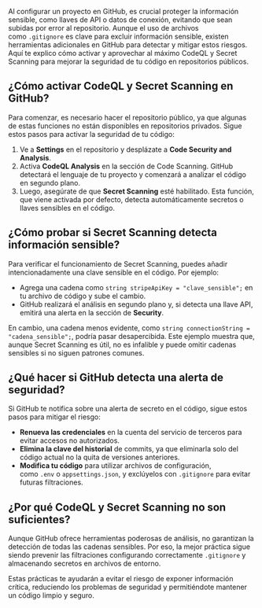 Al configurar un proyecto en GitHub, es crucial proteger la información sensible, como llaves de API o datos de conexión, evitando que sean subidas por error al repositorio. Aunque el uso de archivos como `.gitignore` es clave para excluir información sensible, existen herramientas adicionales en GitHub para detectar y mitigar estos riesgos. Aquí te explico cómo activar y aprovechar al máximo CodeQL y Secret Scanning para mejorar la seguridad de tu código en repositorios públicos.

## ¿Cómo activar CodeQL y Secret Scanning en GitHub?

Para comenzar, es necesario hacer el repositorio público, ya que algunas de estas funciones no están disponibles en repositorios privados. Sigue estos pasos para activar la seguridad de tu código:

1. Ve a **Settings** en el repositorio y desplázate a **Code Security and Analysis**.
2. Activa **CodeQL Analysis** en la sección de Code Scanning. GitHub detectará el lenguaje de tu proyecto y comenzará a analizar el código en segundo plano.
3. Luego, asegúrate de que **Secret Scanning** esté habilitado. Esta función, que viene activada por defecto, detecta automáticamente secretos o llaves sensibles en el código.

## ¿Cómo probar si Secret Scanning detecta información sensible?

Para verificar el funcionamiento de Secret Scanning, puedes añadir intencionadamente una clave sensible en el código. Por ejemplo:

- Agrega una cadena como `string stripeApiKey = "clave_sensible";` en tu archivo de código y sube el cambio.
- GitHub realizará el análisis en segundo plano y, si detecta una llave API, emitirá una alerta en la sección de **Security**.

En cambio, una cadena menos evidente, como `string connectionString = "cadena_sensible";`, podría pasar desapercibida. Este ejemplo muestra que, aunque Secret Scanning es útil, no es infalible y puede omitir cadenas sensibles si no siguen patrones comunes.

## ¿Qué hacer si GitHub detecta una alerta de seguridad?

Si GitHub te notifica sobre una alerta de secreto en el código, sigue estos pasos para mitigar el riesgo:

- **Renueva las credenciales** en la cuenta del servicio de terceros para evitar accesos no autorizados.
- **Elimina la clave del historial** de commits, ya que eliminarla solo del código actual no la quita de versiones anteriores.
- **Modifica tu código** para utilizar archivos de configuración, como `.env` o `appsettings.json`, y exclúyelos con `.gitignore` para evitar futuras filtraciones.

## ¿Por qué CodeQL y Secret Scanning no son suficientes?

Aunque GitHub ofrece herramientas poderosas de análisis, no garantizan la detección de todas las cadenas sensibles. Por eso, la mejor práctica sigue siendo prevenir las filtraciones configurando correctamente `.gitignore` y almacenando secretos en archivos de entorno.

Estas prácticas te ayudarán a evitar el riesgo de exponer información crítica, reduciendo los problemas de seguridad y permitiéndote mantener un código limpio y seguro.